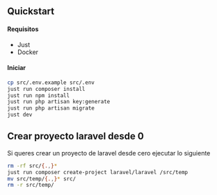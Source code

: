 ## Quickstart

#### Requisitos

- Just
- Docker

#### Iniciar
```bash
cp src/.env.example src/.env
just run composer install
just run npm install
just run php artisan key:generate
just run php artisan migrate
just dev
```

## Crear proyecto laravel desde 0

Si queres crear un proyecto de laravel desde cero ejecutar lo siguiente

```bash
rm -rf src/{.,}*
just run composer create-project laravel/laravel /src/temp
mv src/temp/{.,}* src/
rm -r src/temp/
```